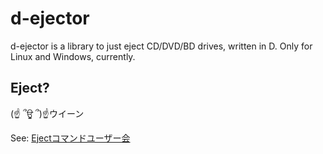 # d-ejector

d-ejector is a library to just eject CD/DVD/BD drives, written in D.
Only for Linux and Windows, currently.

## Eject?

(☝ ՞ਊ ՞)☝ウイーン

See: [Ejectコマンドユーザー会](http://eject.kokuda.org/)
